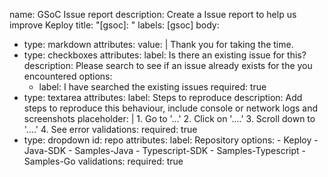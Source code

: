 name: GSoC Issue report
description: Create a Issue report to help us improve Keploy
title: "[gsoc]: "
labels: [gsoc]
body:
- type: markdown
  attributes:
    value: |
      Thank you for taking the time.
- type: checkboxes
  attributes:
    label: Is there an existing issue for this?
    description: Please search to see if an issue already exists for the you encountered
    options:
    - label: I have searched the existing issues
      required: true
- type: textarea
  attributes:
    label: Steps to reproduce
    description: Add steps to reproduce this behaviour, include console or network logs and screenshots
    placeholder: |
      1. Go to '...'
      2. Click on '....'
      3. Scroll down to '....'
      4. See error
  validations:
    required: true
- type: dropdown
  id: repo
  attributes:
    label: Repository
    options:
      - Keploy
      - Java-SDK
      - Samples-Java
      - Typescript-SDK
      - Samples-Typescript
      - Samples-Go
  validations:
    required: true